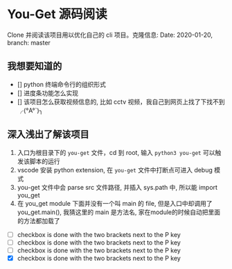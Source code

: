 # You-Get 源码阅读

Clone 并阅读该项目用以优化自己的 cli 项目。克隆信息: Date: 2020-01-20, branch: master

## 我想要知道的

- [] python 终端命令行的组织形式
- [] 进度条功能怎么实现
- [] 该项目怎么获取视频信息的, 比如 cctv 视频，我自己到网页上找了下找不到╭(°A°`)╮

## 深入浅出了解该项目

1. 入口为根目录下的 `you-get` 文件，cd 到 root, 输入 `python3 you-get` 可以触发该脚本的运行
1. vscode 安装 python extension, 在 `you-get` 文件中打断点可进入 debug 模式
1. you-get 文件中会 parse src 文件路径, 并插入 sys.path 中, 所以能 import you_get
1. 在 you_get module 下面并没有一个叫 main 的 file, 但是入口中却调用了 you_get.main(), 我猜这里的 main 是方法名, 家在module的时候自动把里面的方法都加载了

- [ ] checkbox is done with the two brackets next to the P key
- [ ] checkbox is done with the two brackets next to the P key
- [ ] checkbox is done with the two brackets next to the P key
- [x] checkbox is done with the two brackets next to the P key
